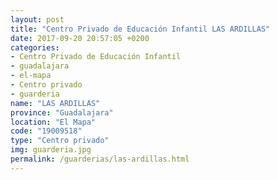 ```yaml
---
layout: post
title: "Centro Privado de Educación Infantil LAS ARDILLAS"
date: 2017-09-20 20:57:05 +0200
categories:
- Centro Privado de Educación Infantil
- guadalajara
- el-mapa
- Centro privado
- guarderia
name: "LAS ARDILLAS"
province: "Guadalajara"
location: "El Mapa"
code: "19009518"
type: "Centro privado"
img: guarderia.jpg
permalink: /guarderias/las-ardillas.html
---
```

